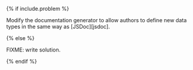 {% if include.problem %}

Modify the documentation generator to allow authors to define new data types
in the same way as [JSDoc][jsdoc].

{% else %}

FIXME: write solution.

{% endif %}

